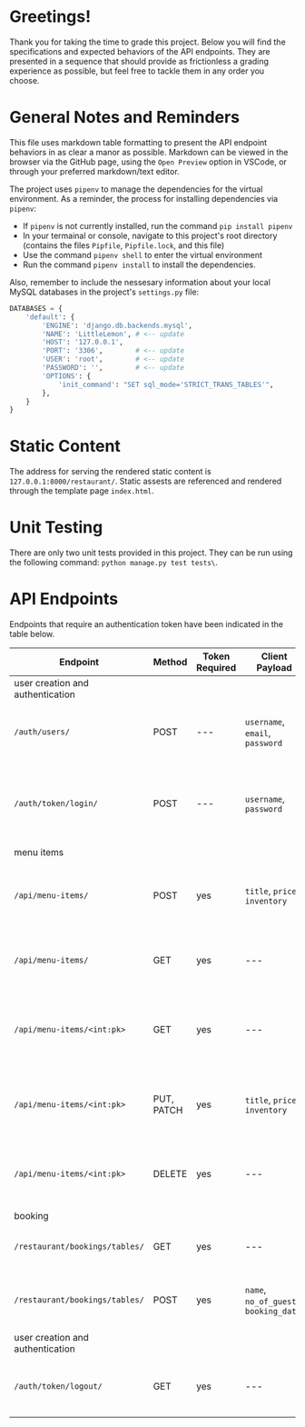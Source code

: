 # Greetings!
Thank you for taking the time to grade this project.  Below you will find the specifications and expected behaviors of the API endpoints.  They are presented in a sequence that should provide as frictionless a grading experience as possible, but feel free to tackle them in any order you choose.

# General Notes and Reminders
This file uses markdown table formatting to present the API endpoint behaviors in as clear a manor as possible. Markdown can be viewed in the browser via the GitHub page, using the `Open Preview` option in VSCode, or through your preferred markdown/text editor.  

The project uses `pipenv` to manage the dependencies for the virtual environment.  As a reminder, the process for installing dependencies via `pipenv`:
- If `pipenv` is not currently installed, run the command `pip install pipenv`
- In your termainal or console, navigate to this project's root directory (contains the files `Pipfile`, `Pipfile.lock`, and this file)
- Use the command `pipenv shell` to enter the virtual environment
- Run the command `pipenv install` to install the dependencies.  

Also, remember to include the nessesary information about your local MySQL databases in the project's `settings.py` file:
```python
DATABASES = {
    'default': {
        'ENGINE': 'django.db.backends.mysql',
        'NAME': 'LittleLemon', # <-- update
        'HOST': '127.0.0.1',
        'PORT': '3306',        # <-- update
        'USER': 'root',        # <-- update
        'PASSWORD': '',        # <-- update
        'OPTIONS': {
            'init_command': "SET sql_mode='STRICT_TRANS_TABLES'",
        },
    }
}
```

# Static Content

The address for serving the rendered static content is `127.0.0.1:8000/restaurant/`.  Static assests are referenced and rendered through the template page `index.html`.

# Unit Testing

There are only two unit tests provided in this project.  They can be run using the following command: `python manage.py test tests\`.

# API Endpoints
Endpoints that require an authentication token have been indicated in the table below.

| Endpoint | Method | Token Required | Client Payload | Expected Behavior |
| --- | --- | --- | --- | --- |
| user creation and authentication |  |  |  |  |
| `/auth/users/` | POST | --- | `username`, `email`, `password` | Creates a new user account. Returns serialized `User` object data. |
| `/auth/token/login/` | POST | --- | `username`, `password` | Creates an authentication token for the given user.  Returns the generated token. |
| menu items |  |  |  |  |
| `/api/menu-items/` | POST | yes | `title`, `price`, `inventory` | Creates new `MenuItem`.  Returns serialized data for `MenuItem` object. |
| `/api/menu-items/` | GET | yes | --- | Returns an array of serialzed `MenuItem` objects. |
| `/api/menu-items/<int:pk>` | GET | yes | --- | Returns serialzed `MenuItem` object with the corresponding id. |
| `/api/menu-items/<int:pk>` | PUT, PATCH | yes | `title`, `price`, `inventory` | Update `MenuItem` object with the corresponding id. |
| `/api/menu-items/<int:pk>` | DELETE | yes | --- | Remove `MenuItem` object with the corresponding id. |
| booking |  |  |  |  |
| `/restaurant/bookings/tables/` | GET | yes | --- | Returns array of serialized `Booking` objects. |
| `/restaurant/bookings/tables/` | POST | yes | `name`, `no_of_guests`, `booking_date` | Reservers a table.  Returns serialized `Booking` object data. |
| user creation and authentication |  |  |  |  |
| `/auth/token/logout/` | GET | yes | --- | Invalidates the token for the associated user.  Returns no payload. |

